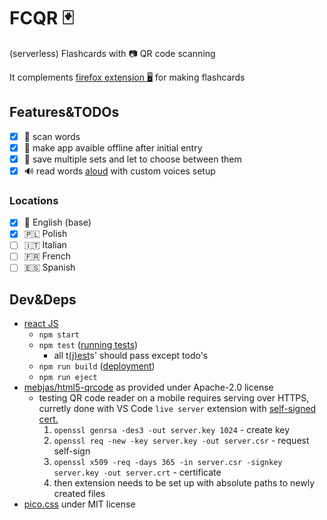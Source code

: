 # FCQR :black_joker:

(serverless) Flashcards with :camera: QR code scanning

It complements 
[firefox extension :desktop_computer:](https://github.com/adamAfro/browser-fc-maker)
for making flashcards

## Features&TODOs

- [x] :iphone: scan words
- [x] :evergreen_tree: make app avaible offline after initial entry
- [x] :floppy_disk: save multiple sets and let to choose between them
- [x] :loud_sound: read words [aloud](https://developer.mozilla.org/en-US/docs/Web/API/SpeechSynthesis) with custom voices setup

### Locations

- [x] :england: English (base)
- [x] :poland: Polish
- [ ] :it: Italian
- [ ] :fr: French
- [ ] :es: Spanish

## Dev&Deps

- [react JS](https://reactjs.org/)
    - `npm start`
    - `npm test` ([running tests](https://facebook.github.io/create-react-app/docs/running-tests))
        - all t[(j)est](https://jestjs.io/)s' should pass except todo's
    - `npm run build` ([deployment](https://facebook.github.io/create-react-app/docs/deployment))
    - `npm run eject`
- [mebjas/html5-qrcode](https://github.com/mebjas/html5-qrcode) as provided under Apache-2.0 license 
    - testing QR code reader on a mobile requires serving over HTTPS,
        curretly done with VS Code `live server` extension 
        with [self-signed cert.](https://www.akadia.com/services/ssh_test_certificate.html)
        1. `openssl genrsa -des3 -out server.key 1024` - create key
        2. `openssl req -new -key server.key -out server.csr` - request self-sign
        3. `openssl x509 -req -days 365 -in server.csr -signkey server.key -out server.crt` - certificate
        4. then extension needs to be set up with absolute paths to newly created files
- [pico.css](https://picocss.com/) under MIT license